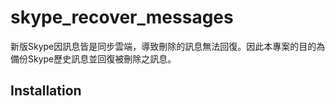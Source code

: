 # skype_recover_messages
新版Skype因訊息皆是同步雲端，導致刪除的訊息無法回復。因此本專案的目的為備份Skype歷史訊息並回復被刪除之訊息。

## Installation

